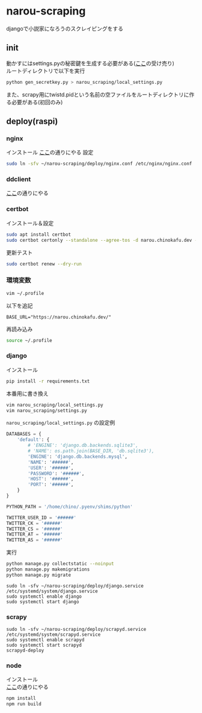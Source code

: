 # narou-scraping
djangoで小説家になろうのスクレイピングをする

## init
動かすにはsettings.pyの秘密鍵を生成する必要がある([ここ](https://qiita.com/haessal/items/abaef7ee4fdbd3b218f5)の受け売り)  
ルートディレクトリで以下を実行
```zsh
python gen_secretkey.py > narou_scraping/local_settings.py
```
また、scrapy用にtwistd.pidという名前の空ファイルをルートディレクトリに作る必要がある(初回のみ)

## deploy(raspi)
### nginx
インストール
[ここ](https://emc-craft.xyz/raspberrypi/nginx-inst03/)の通りにやる
設定
```zsh
sudo ln -sfv ~/narou-scraping/deploy/nginx.conf /etc/nginx/nginx.conf
```

### ddclient
[ここ](https://qiita.com/gorohash/items/8287738ffe47ab52a36f)の通りにやる

### certbot
インストール＆設定
```zsh
sudo apt install certbot
sudo certbot certonly --standalone --agree-tos -d narou.chinokafu.dev -d scrapy.chinokafu.dev
```
更新テスト
```zsh
sudo certbot renew --dry-run
```

### 環境変数
```zsh
vim ~/.profile
```
以下を追記
```~/.profile
BASE_URL="https://narou.chinokafu.dev/"
```
再読み込み
```zsh
source ~/.profile
```

### django
インストール
```zsh
pip install -r requirements.txt
```
本番用に書き換え
```zsh
vim narou_scraping/local_settings.py
vim narou_scraping/settings.py
```
`narou_scraping/local_settings.py` の設定例
```python:narou_scraping/local_settings.py
DATABASES = {
    'default': {
        # 'ENGINE': 'django.db.backends.sqlite3',
        # 'NAME': os.path.join(BASE_DIR, 'db.sqlite3'),
        'ENGINE': 'django.db.backends.mysql',
        'NAME': '######',
        'USER': '######',
        'PASSWORD': '######',
        'HOST': '######',
        'PORT': '######',
    }
}

PYTHON_PATH = '/home/chino/.pyenv/shims/python'

TWITTER_USER_ID = '######'
TWITTER_CK = '######'
TWITTER_CS = '######'
TWITTER_AT = '######'
TWITTER_AS = '######'
```
実行
```zsh
python manage.py collectstatic --noinput
python manage.py makemigrations
python manage.py migrate
```
```
sudo ln -sfv ~/narou-scraping/deploy/django.service /etc/systemd/system/django.service
sudo systemctl enable django
sudo systemctl start django
```

### scrapy
```
sudo ln -sfv ~/narou-scraping/deploy/scrapyd.service /etc/systemd/system/scrapyd.service
sudo systemctl enable scrapyd
sudo systemctl start scrapyd
scrapyd-deploy
```

### node
インストール  
[ここ](https://github.com/nodesource/distributions)の通りにやる  
```zsh
npm install
npm run build
```
